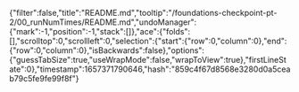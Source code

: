 {"filter":false,"title":"README.md","tooltip":"/foundations-checkpoint-pt-2/00_runNumTimes/README.md","undoManager":{"mark":-1,"position":-1,"stack":[]},"ace":{"folds":[],"scrolltop":0,"scrollleft":0,"selection":{"start":{"row":0,"column":0},"end":{"row":0,"column":0},"isBackwards":false},"options":{"guessTabSize":true,"useWrapMode":false,"wrapToView":true},"firstLineState":0},"timestamp":1657371790646,"hash":"859c4f67d8568e3280d0a5ceab79c5fe9fe99f8f"}